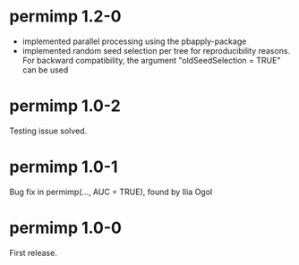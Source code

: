 # permimp 1.2-0

* implemented parallel processing using the pbapply-package
* implemented random seed selection per tree for reproducibility reasons. 
  For backward compatibility, the argument "oldSeedSelection = TRUE" can be used

# permimp 1.0-2

Testing issue solved.

# permimp 1.0-1

Bug fix in permimp(..., AUC = TRUE), found by Ilia Ogol


# permimp 1.0-0

First release.